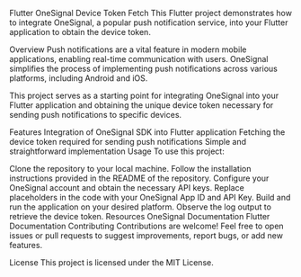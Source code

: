 Flutter OneSignal Device Token Fetch
This Flutter project demonstrates how to integrate OneSignal, a popular push notification service, into your Flutter application to obtain the device token.

Overview
Push notifications are a vital feature in modern mobile applications, enabling real-time communication with users. OneSignal simplifies the process of implementing push notifications across various platforms, including Android and iOS.

This project serves as a starting point for integrating OneSignal into your Flutter application and obtaining the unique device token necessary for sending push notifications to specific devices.

Features
Integration of OneSignal SDK into Flutter application
Fetching the device token required for sending push notifications
Simple and straightforward implementation
Usage
To use this project:

Clone the repository to your local machine.
Follow the installation instructions provided in the README of the repository.
Configure your OneSignal account and obtain the necessary API keys.
Replace placeholders in the code with your OneSignal App ID and API Key.
Build and run the application on your desired platform.
Observe the log output to retrieve the device token.
Resources
OneSignal Documentation
Flutter Documentation
Contributing
Contributions are welcome! Feel free to open issues or pull requests to suggest improvements, report bugs, or add new features.

License
This project is licensed under the MIT License.

